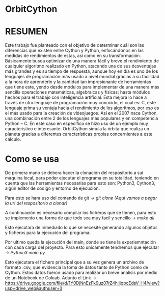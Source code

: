 # OrbitCython

# RESUMEN


Este trabajo fue planteado con el objetivo de determinar cuál son las diferencias que existen entre Cython y Python, enfocándonos en las medidas de rendimientos de estas, así como en su transformación. Básicamente busca optimizar de una manera fácil y breve el rendimiento de cualquier algoritmo realizado en Python, atacando una de sus desventajas más grandes y es su tiempo de respuesta, aunque hoy en día es uno de los lenguajes de programación más usado a nivel mundial gracias a su facilidad a la hora de aprenderlo y la cantidad tan impresionante de herramientas que tiene este, yendo desde módulos para implementar de una manera más sencilla operaciones matemáticas, algebraicas y físicas; hasta módulos hechos para el trabajo con inteligencia artificial. Esta mejora lo hace a través de otro lenguaje de programación muy conocido, el cual es: C, este lenguaje prima su ventaja hacia el rendimiento de los algoritmos, por eso es el más usado para la creación de videojuegos. Así en el 2007 nace Cython, una combinación entre 2 de los lenguajes más populares y en competencia Python – C. En este caso en específico se hizo uso de un ejemplo muy característico e interesante. OrbitCython simula la órbita que realiza un planeta gracias a diferentes características propias concernientes a este cálculo.


# Como se usa


De primera mano se debera hacer la clonación del respositorio a sui maquina local, para poder ejecutar el programa en su totalidad, teniendo en cuenta que las herramientas necesarias para esto son: Python3, Cython3, algún editor de codigo y entorno de ejecución.

Para esto se hara uso del comando de git -> *git clone (Aqui vamos a pegar la url del respositorio a clonar)*

A continuación es necesario compilar los ficheros que se tienen, para esto se implemento una forma de que todo sea muy facil y sencillo -> *make all*

Esto ejecutara de inmediado lo que se necesite generando algunos objetos y ficheros para la ejecución del programa.

Por ultimo queda la ejecución del main, donde se tiene la experiemntación con cada carga del proyecto. Para esto unicamente tendremos que ejecutar -> *Python3 main.py*

Esto ejecutara el fichero principal que a su vez genera un archivo de formato .csv, que evidencia la toma de datos tanto de Python como de Cython. Estos datos fueron usado para realizar un breve analisis por medio de un Notebook de Coloab. Adunto el Link -> https://drive.google.com/file/d/1Y0DjNnEzFk9uz07rZ4hiijqpcEdsV-H4/view?usp=drive_web&authuser=0
